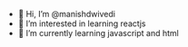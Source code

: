 - 👋 Hi, I’m @manishdwivedi
- 👀 I’m interested in learning reactjs
- 🌱 I’m currently learning javascript and html
<!---
manishdwivedi/manishdwivedi is a ✨ special ✨ repository because its `README.md` (this file) appears on your GitHub profile.
You can click the Preview link to take a look at your changes.
--->
